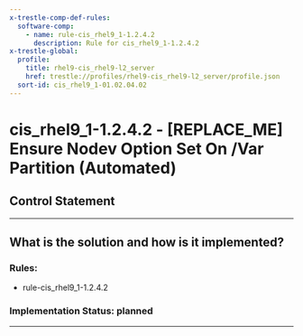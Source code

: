 ```yaml
---
x-trestle-comp-def-rules:
  software-comp:
    - name: rule-cis_rhel9_1-1.2.4.2
      description: Rule for cis_rhel9_1-1.2.4.2
x-trestle-global:
  profile:
    title: rhel9-cis_rhel9-l2_server
    href: trestle://profiles/rhel9-cis_rhel9-l2_server/profile.json
  sort-id: cis_rhel9_1-01.02.04.02
---
```


# cis_rhel9_1-1.2.4.2 - \[REPLACE_ME\] Ensure Nodev Option Set On /Var Partition (Automated)

## Control Statement

______________________________________________________________________

## What is the solution and how is it implemented?

<!-- For implementation status enter one of: implemented, partial, planned, alternative, not-applicable -->

<!-- Note that the list of rules under ### Rules: is read-only and changes will not be captured after assembly to JSON -->

<!-- Add control implementation description here for control: cis_rhel9_1-1.2.4.2 -->

### Rules:

  - rule-cis_rhel9_1-1.2.4.2

### Implementation Status: planned

______________________________________________________________________
